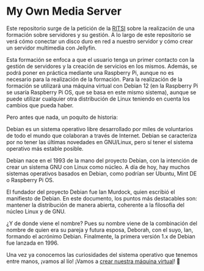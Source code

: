 
# My Own Media Server

Este repositorio surge de la petición de la [RITSI](https://ritsi.org/) sobre la realización de una formación sobre servidores y su gestión. A lo largo de este repositorio se verá cómo conectar un disco duro en red a nuestro servidor y cómo crear un servidor multimedia con Jellyfin.

Esta formación se enfoca a que el usuario tenga un primer contacto con la gestión de servidores y la creación de servicios en los mismos. Además, se podrá poner en práctica mediante una Raspberry Pi, aunque no es necesario para la realización de la formación. Para la realización de la formación se utilizará una máquina virtual con Debian 12 (en la Raspberry Pi se usaría Raspberry Pi OS, que se basa en este mismo sistema), aunque se puede utilizar cualquier otra distribución de Linux teniendo en cuenta los cambios que pueda haber.

Pero antes que nada, un poquito de historia:

Debian es un sistema operativo libre desarrollado por miles de voluntarios de todo el mundo que colaboran a través de Internet. Debian se caracteriza por no tener las últimas novedades en GNU/Linux, pero sí tener el sistema operativo más estable posible.

Debian nace en el 1993 de la mano del proyecto Debian, con la intención de crear un sistema GNU con Linux como núcleo. A día de hoy, hay muchos sistemas operativos basados en Debian, como podrían ser Ubuntu, Mint DE o Raspberry Pi OS.

El fundador del proyecto Debian fue Ian Murdock, quien escribió el manifiesto de Debian. En este documento, los puntos más destacables son: mantener la distribución de manera abierta, coherente a la filosofía del núcleo Linux y de GNU.

¿Y de donde viene el nombre? Pues su nombre viene de la combinación del nombre de quien era su pareja y futura esposa, Deborah, con el suyo, Ian, formando el acrónimo Debian.
Finalmente, la primera versión 1.x de Debian fue lanzada en 1996.

Una vez ya conocemos las curiosidades del sistema operativo que tenemos entre manos, ¡vamos al lío! ¡Vamos a [crear nuestra máquina virtual](creando_la_vm.md)! 🚀
